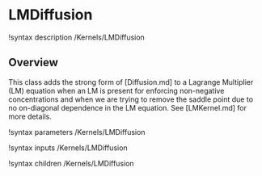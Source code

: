 # LMDiffusion

!syntax description /Kernels/LMDiffusion

## Overview

This class adds the strong form of [Diffusion.md] to a Lagrange
Multiplier (LM) equation when an LM is present for enforcing non-negative
concentrations and when we are trying to remove the saddle point due to no
on-diagonal dependence in the LM equation. See [LMKernel.md] for more details.

!syntax parameters /Kernels/LMDiffusion

!syntax inputs /Kernels/LMDiffusion

!syntax children /Kernels/LMDiffusion

